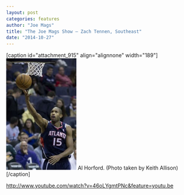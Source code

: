 ```yaml
---
layout: post
categories: features
author: "Joe Mags"
title: "The Joe Mags Show — Zach Tennen, Southeast"
date: "2014-10-27"
---
```


\[caption id="attachment\_915" align="alignnone" width="189"\][![Al Horford. (Photo taken by Keith Allison)](/img/Al.Horford.-189x300.jpg)](http://www.thehighscreen.com/wp-content/uploads/2014/09/Al.Horford.-e1414348427862.jpg) Al Horford. (Photo taken by Keith Allison)\[/caption\]

http://www.youtube.com/watch?v=46oLYgmtPNc&feature=youtu.be

